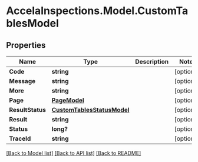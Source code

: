 # AccelaInspections.Model.CustomTablesModel
## Properties

Name | Type | Description | Notes
------------ | ------------- | ------------- | -------------
**Code** | **string** |  | [optional] 
**Message** | **string** |  | [optional] 
**More** | **string** |  | [optional] 
**Page** | [**PageModel**](PageModel.md) |  | [optional] 
**ResultStatus** | [**CustomTablesStatusModel**](CustomTablesStatusModel.md) |  | [optional] 
**Result** | **string** |  | [optional] 
**Status** | **long?** |  | [optional] 
**TraceId** | **string** |  | [optional] 

[[Back to Model list]](../README.md#documentation-for-models) [[Back to API list]](../README.md#documentation-for-api-endpoints) [[Back to README]](../README.md)

